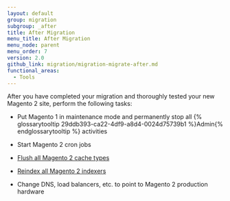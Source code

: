 ```yaml
---
layout: default
group: migration
subgroup: _after
title: After Migration
menu_title: After Migration
menu_node: parent
menu_order: 7
version: 2.0
github_link: migration/migration-migrate-after.md
functional_areas:
  - Tools
---
```


After you have completed your migration and thoroughly tested your new Magento 2 site, perform the following tasks:

*	Put Magento 1 in maintenance mode and permanently stop all {% glossarytooltip 29ddb393-ca22-4df9-a8d4-0024d75739b1 %}Admin{% endglossarytooltip %} activities

*	Start Magento 2 cron jobs

*	<a href="{{page.baseurl}}config-guide/cli/config-cli-subcommands-cache.html#config-cli-subcommands-cache-clean" target="_blank">Flush all Magento 2 cache types</a>

*	<a href="{{page.baseurl}}config-guide/cli/config-cli-subcommands-index.html#config-cli-subcommands-index-reindex" target="_blank">Reindex all Magento 2 indexers</a>

*	Change DNS, load balancers, etc. to point to Magento 2 production hardware

